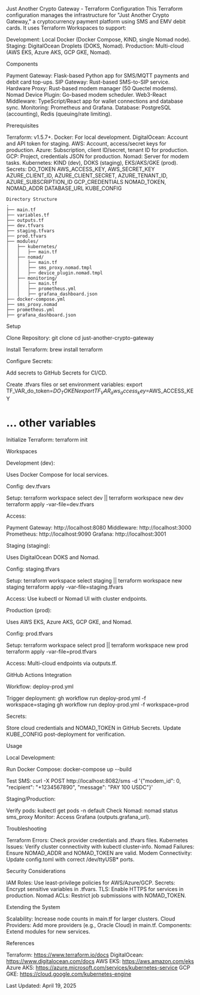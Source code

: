 Just Another Crypto Gateway - Terraform Configuration
This Terraform configuration manages the infrastructure for "Just Another Crypto Gateway," a cryptocurrency payment platform using SMS and EMV debit cards. It uses Terraform Workspaces to support:

Development: Local Docker (Docker Compose, KIND, single Nomad node).
Staging: DigitalOcean Droplets (DOKS, Nomad).
Production: Multi-cloud (AWS EKS, Azure AKS, GCP GKE, Nomad).

Components

Payment Gateway: Flask-based Python app for SMS/MQTT payments and debit card top-ups.
SIP Gateway: Rust-based SMS-to-SIP service.
Hardware Proxy: Rust-based modem manager (50 Quectel modems).
Nomad Device Plugin: Go-based modem scheduler.
Web3-React Middleware: TypeScript/React app for wallet connections and database sync.
Monitoring: Prometheus and Grafana.
Database: PostgreSQL (accounting), Redis (queuing/rate limiting).

Prerequisites

Terraform: v1.5.7+.
Docker: For local development.
DigitalOcean: Account and API token for staging.
AWS: Account, access/secret keys for production.
Azure: Subscription, client ID/secret, tenant ID for production.
GCP: Project, credentials JSON for production.
Nomad: Server for modem tasks.
Kubernetes: KIND (dev), DOKS (staging), EKS/AKS/GKE (prod).
Secrets:
DO_TOKEN
AWS_ACCESS_KEY, AWS_SECRET_KEY
AZURE_CLIENT_ID, AZURE_CLIENT_SECRET, AZURE_TENANT_ID, AZURE_SUBSCRIPTION_ID
GCP_CREDENTIALS
NOMAD_TOKEN, NOMAD_ADDR
DATABASE_URL
KUBE_CONFIG


```
Directory Structure
.
├── main.tf
├── variables.tf
├── outputs.tf
├── dev.tfvars
├── staging.tfvars
├── prod.tfvars
├── modules/
│   ├── kubernetes/
│   │   ├── main.tf
│   ├── nomad/
│   │   ├── main.tf
│   │   ├── sms_proxy.nomad.tmpl
│   │   ├── device_plugin.nomad.tmpl
│   ├── monitoring/
│   │   ├── main.tf
│   │   ├── prometheus.yml
│   │   ├── grafana_dashboard.json
├── docker-compose.yml
├── sms_proxy.nomad
├── prometheus.yml
├── grafana_dashboard.json
```

Setup

Clone Repository:
git clone <repository-url>
cd just-another-crypto-gateway


Install Terraform:
brew install terraform


Configure Secrets:

Add secrets to GitHub Secrets for CI/CD.

Create .tfvars files or set environment variables:
export TF_VAR_do_token=$DO_TOKEN
export TF_VAR_aws_access_key=$AWS_ACCESS_KEY
# ... other variables




Initialize Terraform:
terraform init



Workspaces

Development (dev):

Uses Docker Compose for local services.

Config: dev.tfvars

Setup:
terraform workspace select dev || terraform workspace new dev
terraform apply -var-file=dev.tfvars


Access:

Payment Gateway: http://localhost:8080
Middleware: http://localhost:3000
Prometheus: http://localhost:9090
Grafana: http://localhost:3001




Staging (staging):

Uses DigitalOcean DOKS and Nomad.

Config: staging.tfvars

Setup:
terraform workspace select staging || terraform workspace new staging
terraform apply -var-file=staging.tfvars


Access: Use kubectl or Nomad UI with cluster endpoints.



Production (prod):

Uses AWS EKS, Azure AKS, GCP GKE, and Nomad.

Config: prod.tfvars

Setup:
terraform workspace select prod || terraform workspace new prod
terraform apply -var-file=prod.tfvars


Access: Multi-cloud endpoints via outputs.tf.




GitHub Actions Integration

Workflow: deploy-prod.yml

Trigger deployment:
gh workflow run deploy-prod.yml -f workspace=staging
gh workflow run deploy-prod.yml -f workspace=prod


Secrets:

Store cloud credentials and NOMAD_TOKEN in GitHub Secrets.
Update KUBE_CONFIG post-deployment for verification.



Usage

Local Development:

Run Docker Compose:
docker-compose up --build


Test SMS: curl -X POST http://localhost:8082/sms -d '{"modem_id": 0, "recipient": "+1234567890", "message": "PAY 100 USDC"}'



Staging/Production:

Verify pods: kubectl get pods -n default
Check Nomad: nomad status sms_proxy
Monitor: Access Grafana (outputs.grafana_url).



Troubleshooting

Terraform Errors: Check provider credentials and .tfvars files.
Kubernetes Issues: Verify cluster connectivity with kubectl cluster-info.
Nomad Failures: Ensure NOMAD_ADDR and NOMAD_TOKEN are valid.
Modem Connectivity: Update config.toml with correct /dev/ttyUSB* ports.

Security Considerations

IAM Roles: Use least-privilege policies for AWS/Azure/GCP.
Secrets: Encrypt sensitive variables in .tfvars.
TLS: Enable HTTPS for services in production.
Nomad ACLs: Restrict job submissions with NOMAD_TOKEN.

Extending the System

Scalability: Increase node counts in main.tf for larger clusters.
Cloud Providers: Add more providers (e.g., Oracle Cloud) in main.tf.
Components: Extend modules for new services.

References

Terraform: https://www.terraform.io/docs
DigitalOcean: https://www.digitalocean.com/docs
AWS EKS: https://aws.amazon.com/eks
Azure AKS: https://azure.microsoft.com/services/kubernetes-service
GCP GKE: https://cloud.google.com/kubernetes-engine


Last Updated: April 19, 2025
